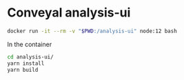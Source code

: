 # Conveyal analysis-ui

```sh
docker run -it --rm -v "$PWD:/analysis-ui" node:12 bash
```

In the container

```sh
cd analysis-ui/
yarn install
yarn build
```
